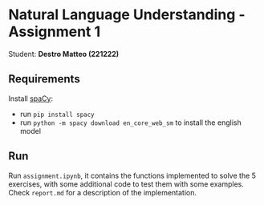 # Natural Language Understanding - Assignment 1 
Student: **Destro Matteo (221222)**

## Requirements
Install [spaCy](https://spacy.io/):
- run `pip install spacy`
- run `python -m spacy download en_core_web_sm` to install the english model

## Run
Run `assignment.ipynb`, it contains the functions implemented to solve the 5 exercises, with some additional code to test them with some examples. Check `report.md` for a description of the implementation.

